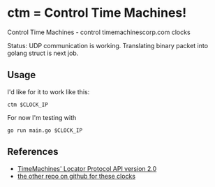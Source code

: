 # ctm = Control Time Machines!

Control Time Machines - control timemachinescorp.com clocks

Status: UDP communication is working.  Translating binary packet into golang struct is next job.

## Usage

I'd like for it to work like this:

```
ctm $CLOCK_IP
```

For now I'm testing with

```
go run main.go $CLOCK_IP
```

## References

* [TimeMachines' Locator Protocol API version 2.0](https://www.timemachinescorp.com/wp-content/uploads/TimeMachinesControlAPI.pdf)
* [the other repo on github for these clocks](https://github.com/ggmp3/Q-SYS-CSS-TimeMachines-Clock-B-Series-)
